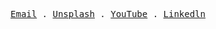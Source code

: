 <p align="center">
  <samp>
    <a href = "mailto: batuhnpc@gmail.com">Email</a> .
    <a href="https://unsplash.com/@batunpc">Unsplash</a> .
    <a href="https://www.youtube.com/channel/UC8vs6tM7ibSF0vbd_Zaqx0Q">YouTube</a> .
    <a href="https://www.linkedin.com/in/batuhanipci/">Linkedln</a> 
  </samp> 
</p>
